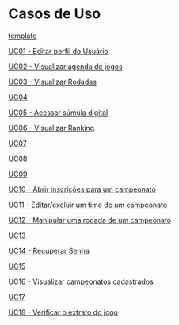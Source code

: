 # Casos de Uso

<p><a href = "../template"> template</a></p>
<p><a href = "../uc01"> UC01 - Editar perfil do Usuário</a></p>
<p><a href = "../uc02"> UC02 - Visualizar agenda de jogos</a></p>
<p><a href = "../uc03"> UC03 - Visualizar Rodadas</a></p>
<p><a href = "../uc04"> UC04 </a></p>
<p><a href = "../uc05"> UC05 - Acessar súmula digital</a></p>
<p><a href = "../uc06"> UC06 - Visualizar Ranking</a></p>
<p><a href = "../uc07"> UC07</a></p>
<p><a href = "../uc08"> UC08</a></p>
<p><a href = "../uc09"> UC09</a></p>
<p><a href = "../uc10"> UC10 - Abrir inscrições para um campeonato</a></p>
<p><a href = "../uc11"> UC11 - Editar/excluir um time de um campeonato</a></p>
<p><a href = "../uc12"> UC12 - Manipular uma rodada de um campeonato</a></p>
<p><a href = "../uc13"> UC13</a></p>
<p><a href = "../uc14"> UC14 - Recuperar Senha</a></p>
<p><a href = "../uc15"> UC15</a></p>
<p><a href = "../uc16"> UC16 - Visualizar campeonatos cadastrados</a></p>
<p><a href = "../uc17"> UC17</a></p>
<p><a href = "../uc18"> UC18 - Verificar o extrato do jogo</a></p>